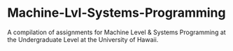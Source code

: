 # Machine-Lvl-Systems-Programming
A compilation of assignments for Machine Level &amp; Systems Programming at the Undergraduate Level at the University of Hawaii.
